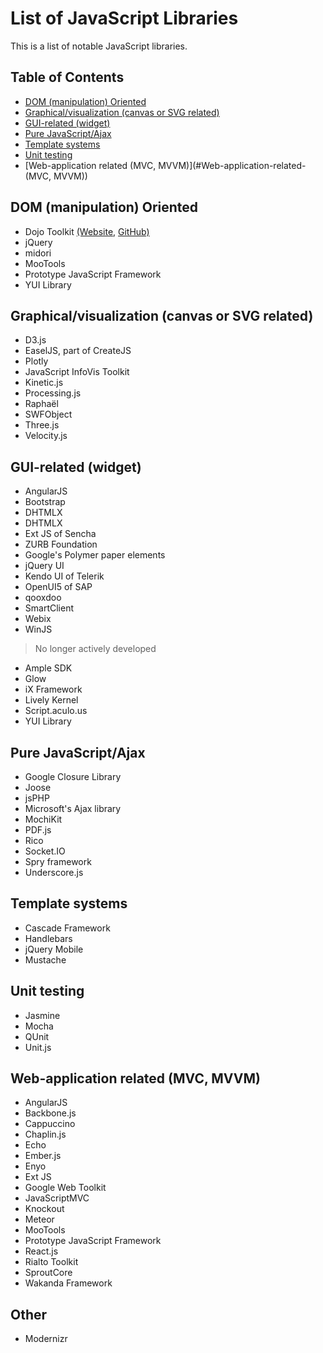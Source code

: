 # List of JavaScript Libraries
This is a list of notable JavaScript libraries.

## Table of Contents

- [DOM (manipulation) Oriented](#DOM-\(manipulation\)-Oriented)
- [Graphical/visualization (canvas or SVG related)](#Graphical/visualization-\(canvas-or-SVG-related\))
- [GUI-related (widget)](#GUI-related-\(widget\))
- [Pure JavaScript/Ajax](#Pure-JavaScript/Ajax)
- [Template systems](#Template-systems)
- [Unit testing](#Unit-testing)
- [Web-application related (MVC, MVVM)](#Web-application-related-\(MVC, MVVM\))

## DOM (manipulation) Oriented

- Dojo Toolkit <a href="http://dojotoolkit.org/" target="_blank">(Website,</a> <a href="https://github.com/dojo" target="_blank">GitHub)</a>
- jQuery 
- midori
- MooTools
- Prototype JavaScript Framework
- YUI Library

## Graphical/visualization (canvas or SVG related)

- D3.js
- EaselJS, part of CreateJS
- Plotly
- JavaScript InfoVis Toolkit
- Kinetic.js
- Processing.js
- Raphaël
- SWFObject
- Three.js
- Velocity.js
 
## GUI-related (widget)

- AngularJS
- Bootstrap
- DHTMLX
- DHTMLX
- Ext JS of Sencha
- ZURB Foundation
- Google's Polymer paper elements
- jQuery UI
- Kendo UI of Telerik
- OpenUI5 of SAP
- qooxdoo
- SmartClient
- Webix
- WinJS
 
> No longer actively developed

- Ample SDK
- Glow
- iX Framework
- Lively Kernel
- Script.aculo.us
- YUI Library

## Pure JavaScript/Ajax

- Google Closure Library
- Joose
- jsPHP
- Microsoft's Ajax library
- MochiKit
- PDF.js
- Rico
- Socket.IO
- Spry framework
- Underscore.js

## Template systems

- Cascade Framework
- Handlebars
- jQuery Mobile
- Mustache

## Unit testing

- Jasmine
- Mocha
- QUnit
- Unit.js

## Web-application related (MVC, MVVM)

- AngularJS
- Backbone.js
- Cappuccino
- Chaplin.js
- Echo
- Ember.js
- Enyo
- Ext JS
- Google Web Toolkit
- JavaScriptMVC
- Knockout
- Meteor
- MooTools
- Prototype JavaScript Framework
- React.js
- Rialto Toolkit
- SproutCore
- Wakanda Framework

## Other

- Modernizr
